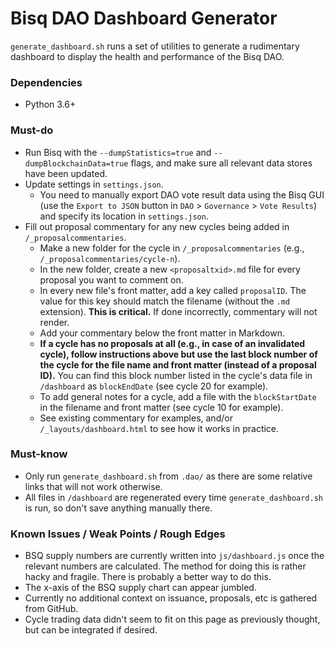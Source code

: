 # Bisq DAO Dashboard Generator

`generate_dashboard.sh` runs a set of utilities to generate a rudimentary dashboard to display the health and performance of the Bisq DAO.

### Dependencies
- Python 3.6+

### Must-do
- Run Bisq with the `--dumpStatistics=true` and `--dumpBlockchainData=true` flags, and make sure all relevant data stores have been updated.
- Update settings in `settings.json`.
  - You need to manually export DAO vote result data using the Bisq GUI (use the `Export to JSON` button in `DAO` > `Governance` > `Vote Results`) and specify its location in `settings.json`.
- Fill out proposal commentary for any new cycles being added in `/_proposalcommentaries`.
  - Make a new folder for the cycle in `/_proposalcommentaries` (e.g., `/_proposalcommentaries/cycle-n`).
  - In the new folder, create a new `<proposaltxid>.md` file for every proposal you want to comment on.
  - In every new file's front matter, add a key called `proposalID`. The value for this key should match the filename (without the `.md` extension). **This is critical.** If done incorrectly, commentary will not render.
  - Add your commentary below the front matter in Markdown.
  - **If a cycle has no proposals at all (e.g., in case of an invalidated cycle), follow instructions above but use the last block number of the cycle for the file name and front matter (instead of a proposal ID).** You can find this block number listed in the cycle's data file in `/dashboard` as `blockEndDate` (see cycle 20 for example).
  - To add general notes for a cycle, add a file with the `blockStartDate` in the filename and front matter (see cycle 10 for example).
  - See existing commentary for examples, and/or `/_layouts/dashboard.html` to see how it works in practice.

### Must-know
- Only run `generate_dashboard.sh` from `.dao/` as there are some relative links that will not work otherwise.
- All files in `/dashboard` are regenerated every time `generate_dashboard.sh` is run, so don't save anything manually there.

### Known Issues / Weak Points / Rough Edges

- BSQ supply numbers are currently written into `js/dashboard.js` once the relevant numbers are calculated. The method for doing this is rather hacky and fragile. There is probably a better way to do this.
- The x-axis of the BSQ supply chart can appear jumbled.
- Currently no additional context on issuance, proposals, etc is gathered from GitHub.
- Cycle trading data didn't seem to fit on this page as previously thought, but can be integrated if desired.
